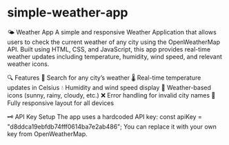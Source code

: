 # simple-weather-app
🌤️ Weather App
A simple and responsive Weather Application that allows users to check the current weather of any city using the OpenWeatherMap API. Built using HTML, CSS, and JavaScript, this app provides real-time weather updates including temperature, humidity, wind speed, and relevant weather icons.

🔍 Features
🔎 Search for any city’s weather
🌡️ Real-time temperature updates in Celsius
💧 Humidity and wind speed display
🎯 Weather-based icons (sunny, rainy, cloudy, etc.)
❌ Error handling for invalid city names
📱 Fully responsive layout for all devices

🗝️ API Key Setup
The app uses a hardcoded API key:
const apiKey = "d8ddca19ebfdb74fff0614ba7e2ab486";
You can replace it with your own key from OpenWeatherMap.








